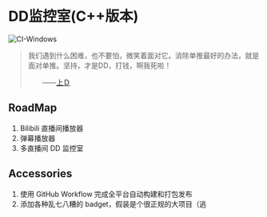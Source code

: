 # DD监控室(C++版本) 
![CI-Windows](https://github.com/ZgblKylin/DD_Monitor_cpp/workflows/CI-Windows/badge.svg?branch=master)

> 我们遇到什么困难，也不要怕，微笑着面对它。消除单推最好的办法，就是面对单推。坚持，才是DD，打钱，啊我死啦！
>
> 　　——[上Ｄ](https://www.bilibili.com/video/av73019468)

## RoadMap

1. Bilibili 直播间播放器
2. 弹幕播放器
3. 多直播间 DD 监控室

## Accessories

1. 使用 GitHub Workflow 完成全平台自动构建和打包发布
2. 添加各种乱七八糟的 badget，假装是个很正规的大项目（逃
